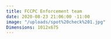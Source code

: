 ```yaml
---
title: FCCPC Enforcement team
date: 2020-08-23 21:06:00 -11:00
image: "/uploads/spot%20check%201.jpg"
Dimensions: 1012x675
---
```


